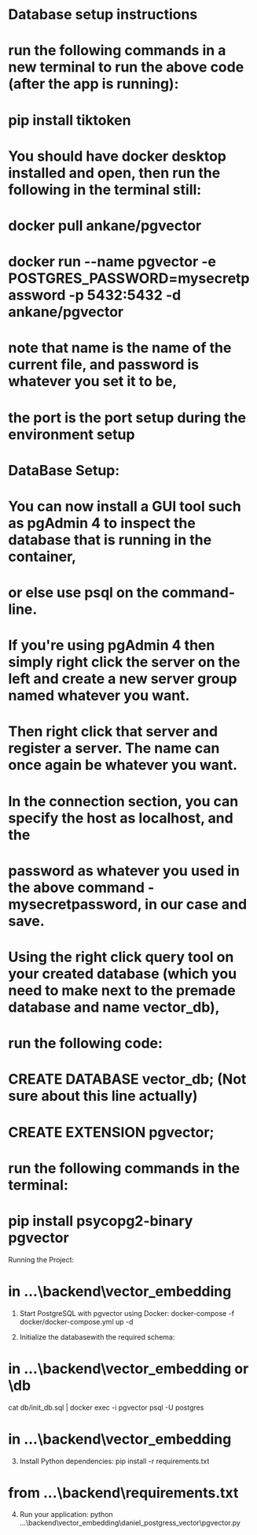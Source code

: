 # Database setup instructions

#   run the following commands in a new terminal to run the above code (after the app is running):
# pip install tiktoken


#   You should have docker desktop installed and open, then run the following in the terminal still:
# docker pull ankane/pgvector
# docker run --name pgvector -e POSTGRES_PASSWORD=mysecretpassword -p 5432:5432 -d ankane/pgvector


#   note that name is the name of the current file, and password is whatever you set it to be,
#   the port is the port setup during the environment setup


#   DataBase Setup:
# You can now install a GUI tool such as pgAdmin 4 to inspect the database that is running in the container,
# or else use psql on the command-line.
# If you're using pgAdmin 4 then simply right click the server on the left and create a new server group named whatever you want.
# Then right click that server and register a server. The name can once again be whatever you want.
# In the connection section, you can specify the host as localhost, and the
# password as whatever you used in the above command - mysecretpassword, in our case and save.


#   Using the right click query tool on your created database (which you need to make next to the premade database and name vector_db),
#   run the following code:
# CREATE DATABASE vector_db; (Not sure about this line actually)
# CREATE EXTENSION pgvector;


#   run the following commands in the terminal:
# pip install psycopg2-binary pgvector


Running the Project:

# in ...\backend\vector_embedding
1) Start PostgreSQL with pgvector using Docker:
docker-compose -f docker/docker-compose.yml up -d

2) Initialize the databasewith the required schema:

# in ...\backend\vector_embedding or \db
cat db/init_db.sql | docker exec -i pgvector psql -U postgres

# in ...\backend\vector_embedding
3) Install Python dependencies:
pip install -r requirements.txt 
# from ...\backend\requirements.txt

4) Run your application:
python ...\backend\vector_embedding\daniel_postgress_vector\pgvector.py